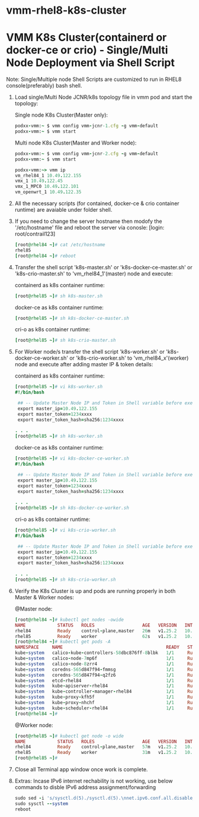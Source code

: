 # vmm-rhel8-k8s-cluster

# VMM K8s Cluster(containerd or docker-ce or crio) - Single/Multi Node Deployment via Shell Script

Note: Single/Multiple node Shell Scripts are customized to run in RHEL8 console(preferably) bash shell. 

1. Load single/Multi Node JCNR/k8s topology file in vmm pod and start the topology:

    Single node K8s Cluster(Master only):
    ```ruby
    podxx-vmm:~ $ vmm config vmm-jcnr-1.cfg -g vmm-default
    podxx-vmm:~ $ vmm start
    ```
    Multi node K8s Cluster(Master and Worker node):
    ```ruby
    podxx-vmm:~ $ vmm config vmm-jcnr-2.cfg -g vmm-default
    podxx-vmm:~ $ vmm start
    ```
    ```ruby
    podxx-vmm:~> vmm ip
    vm_rhel84_1 10.49.122.155
    vmx_1 10.49.122.45
    vmx_1_MPC0 10.49.122.101
    vm_openwrt_1 10.49.122.35
    ```

2. All the necessary scripts (for contained, docker-ce & crio container runtime) are avaiable under folder shell.

3. If you need to change the server hostname then modofy the '/etc/hostname' file and reboot the server via conosle:
   [login: root/contrail123]
  
    ```ruby
    [root@rhel84 ~]# cat /etc/hostname
    rhel85
    [root@rhel84 ~]# reboot
    ```

4. Transfer the shell script 'k8s-master.sh' or 'k8s-docker-ce-master.sh' or 'k8s-crio-master.sh' to 'vm_rhel84_1'(master) node and execute:
  
    containerd as k8s container runtime:
    ```ruby
    [root@rhel85 ~]# sh k8s-master.sh
    ```
    docker-ce as k8s container runtime:
    ```ruby
    [root@rhel85 ~]# sh k8s-docker-ce-master.sh
    ```
    cri-o as k8s container runtime:
    ```ruby
    [root@rhel85 ~]# sh k8s-crio-master.sh
    ```

5. For Worker node/s transfer the shell script 'k8s-worker.sh' or 'k8s-docker-ce-worker.sh' or 'k8s-crio-worker.sh' to 'vm_rhel84_x'(worker) node and execute after adding master IP & token details:
  
    containerd as k8s container runtime:
    ```ruby
    [root@rhel85 ~]# vi k8s-worker.sh
    #!/bin/bash
    
     ## -- Update Master Node IP and Token in Shell variable before executing the script -- ##
     export master_ip=10.49.122.155
     export master_token=1234xxxx
     export master_token_hash=sha256:1234xxxx
     
    . . .
    [root@rhel85 ~]# sh k8s-worker.sh
    ```
    docker-ce as k8s container runtime:
    ```ruby
    [root@rhel85 ~]# vi k8s-docker-ce-worker.sh
    #!/bin/bash
    
     ## -- Update Master Node IP and Token in Shell variable before executing the script -- ##
     export master_ip=10.49.122.155
     export master_token=1234xxxx
     export master_token_hash=sha256:1234xxxx
     
    . . .
    [root@rhel85 ~]# sh k8s-docker-ce-worker.sh
    ```
    cri-o as k8s container runtime:
    ```ruby
    [root@rhel85 ~]# vi k8s-crio-worker.sh
    #!/bin/bash
    
     ## -- Update Master Node IP and Token in Shell variable before executing the script -- ##
     export master_ip=10.49.122.155
     export master_token=1234xxxx
     export master_token_hash=sha256:1234xxxx
     
    . . .
    [root@rhel85 ~]# sh k8s-crio-worker.sh
    ```

6. Verify the K8s Cluster is up and pods are running properly in both Master & Worker nodes:

    @Master node:
    ```ruby
    [root@rhel84 ~]# kubectl get nodes -owide
    NAME            STATUS   ROLES                  AGE   VERSION   INTERNAL-IP     EXTERNAL-IP   OS-IMAGE                               KERNEL-VERSION          CONTAINER-RUNTIME
    rhel84          Ready    control-plane,master   26m   v1.25.2   10.49.122.155   <none>        Red Hat Enterprise Linux 8.4 (Ootpa)   4.18.0-305.el8.x86_64   docker://20.10.18
    rhel85          Ready    worker                 62s   v1.25.2   10.53.59.47     <none>        Red Hat Enterprise Linux 8.4 (Ootpa)   4.18.0-305.el8.x86_64   docker://20.10.18
    [root@rhel84 ~]# kubectl get pods -A
    NAMESPACE     NAME                                       READY   STATUS    RESTARTS   AGE
    kube-system   calico-kube-controllers-58dbc876ff-8blbk   1/1     Running   0          54m
    kube-system   calico-node-7mp6f                          1/1     Running   0          29m
    kube-system   calico-node-8zrr4                          1/1     Running   0          54m
    kube-system   coredns-565d847f94-fmmsg                   1/1     Running   0          54m
    kube-system   coredns-565d847f94-q2fz6                   1/1     Running   0          54m
    kube-system   etcd-rhel84                                1/1     Running   0          54m
    kube-system   kube-apiserver-rhel84                      1/1     Running   0          54m
    kube-system   kube-controller-manager-rhel84             1/1     Running   0          54m
    kube-system   kube-proxy-kfh5f                           1/1     Running   0          29m
    kube-system   kube-proxy-nhchf                           1/1     Running   0          54m
    kube-system   kube-scheduler-rhel84                      1/1     Running   0          54m
    [root@rhel84 ~]#
    ```
  
    @Worker node:
    ```ruby
    [root@rhel85 ~]# kubectl get node -o wide
    NAME            STATUS   ROLES                  AGE   VERSION   INTERNAL-IP     EXTERNAL-IP   OS-IMAGE                               KERNEL-VERSION          CONTAINER-RUNTIME
    rhel84          Ready    control-plane,master   57m   v1.25.2   10.49.122.155   <none>        Red Hat Enterprise Linux 8.4 (Ootpa)   4.18.0-305.el8.x86_64   docker://20.10.18
    rhel85          Ready    worker                 31m   v1.25.2   10.53.59.47     <none>        Red Hat Enterprise Linux 8.4 (Ootpa)   4.18.0-305.el8.x86_64   docker://20.10.18
    [root@rhel85 ~]#
    ```
  
7. Close all Terminal app window once work is complete.

8. Extras: Incase IPv6 internet rechability is not working, use below commands to disble IPv6 address assignment/forwarding

    ```ruby
    sudo sed -i 's/sysctl.d(5)./sysctl.d(5).\nnet.ipv6.conf.all.disable_ipv6 = 1\nnet.ipv6.conf.default.disable_ipv6 = 1\n/g' /etc/sysctl.conf
    sudo sysctl --system
    reboot
    ```
